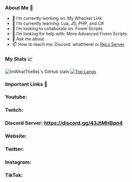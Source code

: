 

<!--
**Imwhattherel/imwhattherel** is a ✨ _special_ ✨ repository because its `README.md` (this file) appears on your GitHub profile.
-->

### About Me 📌

- 🔭 I’m currently working on: My Whacker Link
- 🌱 I’m currently learning: Lua, JS, PHP, and C#
- 👯 I’m looking to collaborate on: Fivem Scripts
- 🤔 I’m looking for help with: More Advanced Fivem Scripts 
- 💬 Ask me about: 
- 📫 How to reach me: Discord: whattherel or [ReLs Server]([https://discord.gg/43JtMHBpn4](https://discord.gg/43JtMHBpn4))


### My Stats 📈

![ImWhatTheReL's GitHub stats](https://github-readme-stats.vercel.app/api?username=imwhattherel&show_icons=true&theme=github_dark)
[![Top Langs](https://github-readme-stats.vercel.app/api/top-langs/?username=imwhattherel&layout=compact&theme=github_dark)](https://github.com/anuraghazra/github-readme-stats)



### Important Links 🔗

### Youtube:
### Twitch:
### Discord Server:  https://discord.gg/43JtMHBpn4
### Website:
### Twitter:
### Instagram:
### TikTok:


